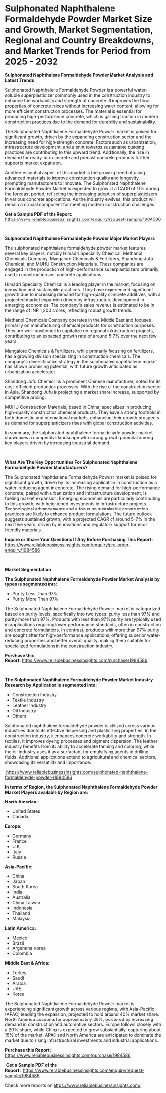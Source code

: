 <p><h1>Sulphonated Naphthalene Formaldehyde Powder Market Size and Growth, Market Segmentation, Regional and Country Breakdowns, and Market Trends for Period from 2025 -  2032</h1></p><p><strong>Sulphonated Naphthalene Formaldehyde Powder Market Analysis and Latest Trends</strong></p>
<p><p>Sulphonated Naphthalene Formaldehyde Powder is a powerful water-soluble superplasticizer commonly used in the construction industry to enhance the workability and strength of concrete. It improves the flow properties of concrete mixes without increasing water content, allowing for more efficient construction processes. The material is essential for producing high-performance concrete, which is gaining traction in modern construction practices due to the demand for durability and sustainability.</p><p>The Sulphonated Naphthalene Formaldehyde Powder market is poised for significant growth, driven by the expanding construction sector and the increasing need for high-strength concrete. Factors such as urbanization, infrastructure development, and a shift towards sustainable building practices are contributing to this upward trend. Additionally, the rise in demand for ready-mix concrete and precast concrete products further supports market expansion.</p><p>Another essential aspect of this market is the growing trend of using advanced materials to improve construction quality and longevity, prompting manufacturers to innovate. The Sulphonated Naphthalene Formaldehyde Powder Market is expected to grow at a CAGR of 11% during the forecast period, reflecting the increasing adoption of superplasticizers in various concrete applications. As the industry evolves, this product will remain a crucial component for meeting modern construction challenges.</p></p>
<p><strong>Get a Sample PDF of the Report:&nbsp;</strong> <a href="https://www.reliablebusinessinsights.com/enquiry/request-sample/1984586?utm_campaign=63&utm_medium=2&utm_source=Github&utm_content=ia&utm_term=30012025&utm_id=sulphonated-naphthalene-formaldehyde-powder">https://www.reliablebusinessinsights.com/enquiry/request-sample/1984586</a></p>
<p>&nbsp;</p>
<p><strong>Sulphonated Naphthalene Formaldehyde Powder Major Market Players</strong></p>
<p><p>The sulphonated naphthalene formaldehyde powder market features several key players, notably Himadri Speciality Chemical, Methanol Chemicals Company, Mangalore Chemicals & Fertilizers, Shandong Jufu Chemical, and MUHU Construction Materials. These companies are engaged in the production of high-performance superplasticizers primarily used in construction and concrete applications.</p><p>Himadri Speciality Chemical is a leading player in the market, focusing on innovation and sustainable practices. They have experienced significant growth due to increasing demand for high-quality concrete additives, with a projected market expansion driven by infrastructure development in emerging economies. The company's sales revenue is estimated to be in the range of INR 1,200 crores, reflecting robust growth trends.</p><p>Methanol Chemicals Company operates in the Middle East and focuses primarily on manufacturing chemical products for construction purposes. They are well-positioned to capitalize on regional infrastructure projects, contributing to an expected growth rate of around 5-7% over the next few years.</p><p>Mangalore Chemicals & Fertilizers, while primarily focusing on fertilizers, has a growing division specializing in construction chemicals. The company's diversification strategy in the sulphonated naphthalene market has shown promising potential, with future growth anticipated as urbanization accelerates.</p><p>Shandong Jufu Chemical is a prominent Chinese manufacturer, noted for its cost-efficient production processes. With the rise of the construction sector in Asia, Shandong Jufu is projecting a market share increase, supported by competitive pricing.</p><p>MUHU Construction Materials, based in China, specializes in producing high-quality construction chemical products. They have a strong foothold in both domestic and international markets, enhancing their growth prospects as demand for superplasticizers rises with global construction activities. </p><p>In summary, the sulphonated naphthalene formaldehyde powder market showcases a competitive landscape with strong growth potential among key players driven by increasing industrial demand.</p></p>
<p>&nbsp;</p>
<p><strong>What Are The Key Opportunities For Sulphonated Naphthalene Formaldehyde Powder Manufacturers?</strong></p>
<p><p>The Sulphonated Naphthalene Formaldehyde Powder market is poised for significant growth, driven by its increasing application in construction as a water-reducing agent in concrete. The rising demand for high-performance concrete, paired with urbanization and infrastructure development, is fueling market expansion. Emerging economies are particularly contributing to this growth, with heightened investments in infrastructure projects. Technological advancements and a focus on sustainable construction practices are likely to enhance product formulations. The future outlook suggests sustained growth, with a projected CAGR of around 5-7% in the next five years, driven by innovations and regulatory support for eco-friendly materials.</p></p>
<p><strong>Inquire or Share Your Questions If Any Before Purchasing This Report:</strong> <a href="https://www.reliablebusinessinsights.com/enquiry/pre-order-enquiry/1984586?utm_campaign=63&utm_medium=2&utm_source=Github&utm_content=ia&utm_term=30012025&utm_id=sulphonated-naphthalene-formaldehyde-powder">https://www.reliablebusinessinsights.com/enquiry/pre-order-enquiry/1984586</a></p>
<p>&nbsp;</p>
<p><strong>Market Segmentation</strong></p>
<p><strong>The Sulphonated Naphthalene Formaldehyde Powder Market Analysis by types is segmented into:</strong></p>
<p><ul><li>Purity Less Than 97%</li><li>Purity More Than 97%</li></ul></p>
<p><p>The Sulphonated Naphthalene Formaldehyde Powder market is categorized based on purity levels, specifically into two types: purity less than 97% and purity more than 97%. Products with less than 97% purity are typically used in applications requiring lower performance standards, often in construction and concrete formulations. In contrast, products with more than 97% purity are sought after for high-performance applications, offering superior water-reducing properties and better overall quality, making them suitable for specialized formulations in the construction industry.</p></p>
<p><strong>Purchase this Report:&nbsp;</strong><a href="https://www.reliablebusinessinsights.com/purchase/1984586?utm_campaign=63&utm_medium=2&utm_source=Github&utm_content=ia&utm_term=30012025&utm_id=sulphonated-naphthalene-formaldehyde-powder">https://www.reliablebusinessinsights.com/purchase/1984586</a></p>
<p>&nbsp;</p>
<p><strong>The Sulphonated Naphthalene Formaldehyde Powder Market Industry Research by Application is segmented into:</strong></p>
<p><ul><li>Construction Industry</li><li>Textile Industry</li><li>Leather Industry</li><li>Oil Industry</li><li>Others</li></ul></p>
<p><p>Sulphonated naphthalene formaldehyde powder is utilized across various industries due to its effective dispersing and plasticizing properties. In the construction industry, it enhances concrete workability and strength. In textiles, it improves dyeing processes and pigment dispersion. The leather industry benefits from its ability to accelerate tanning and coloring, while the oil industry uses it as a surfactant for emulsifying agents in drilling fluids. Additional applications extend to agricultural and chemical sectors, showcasing its versatility and importance.</p></p>
<p><a href="https://www.reliablebusinessinsights.com/sulphonated-naphthalene-formaldehyde-powder-r1984586?utm_campaign=63&utm_medium=2&utm_source=Github&utm_content=ia&utm_term=30012025&utm_id=sulphonated-naphthalene-formaldehyde-powder">&nbsp;https://www.reliablebusinessinsights.com/sulphonated-naphthalene-formaldehyde-powder-r1984586</a></p>
<p><strong>In terms of Region, the Sulphonated Naphthalene Formaldehyde Powder Market Players available by Region are:</strong></p>
<p>
    <p> <strong> North America: </strong>
        <ul>
            <li>United States</li>
            <li>Canada</li>
        </ul>
        </p> 
    <p> <strong> Europe: </strong>
        <ul>
            <li>Germany</li>
            <li>France</li>
            <li>U.K.</li>
            <li>Italy</li>
            <li>Russia</li>
        </ul>
        </p> 
    <p> <strong> Asia-Pacific: </strong>
        <ul>
            <li>China</li>
            <li>Japan</li>
            <li>South Korea</li>
            <li>India</li>
            <li>Australia</li>
            <li>China Taiwan</li>
            <li>Indonesia</li>
            <li>Thailand</li>
            <li>Malaysia</li>
        </ul>
        </p> 
    <p> <strong> Latin America: </strong>
        <ul>
            <li>Mexico</li>
            <li>Brazil</li>
            <li>Argentina Korea</li>
            <li>Colombia</li>
        </ul>
        </p> 
    <p> <strong> Middle East & Africa: </strong>
        <ul>
            <li>Turkey</li>
            <li>Saudi</li>
            <li>Arabia</li>
            <li>UAE</li>
            <li>Korea</li>
        </ul>
    </p>
    </p>
<p><p>The Sulphonated Naphthalene Formaldehyde Powder market is experiencing significant growth across various regions, with Asia-Pacific (APAC) leading the expansion, projected to hold around 40% market share. North America accounts for approximately 25%, bolstered by increasing demand in construction and automotive sectors. Europe follows closely with a 20% share, while China is expected to grow substantially, capturing about 15% of the market. APAC and North America are anticipated to dominate the market due to rising infrastructural investments and industrial applications.</p></p>
<p><strong>Purchase this Report: </strong><a href="https://www.reliablebusinessinsights.com/purchase/1984586?utm_campaign=63&utm_medium=2&utm_source=Github&utm_content=ia&utm_term=30012025&utm_id=sulphonated-naphthalene-formaldehyde-powder">https://www.reliablebusinessinsights.com/purchase/1984586</a></p>
<p>&nbsp;<strong>Get a Sample PDF of the Report:&nbsp;&nbsp;</strong><a href="https://www.reliablebusinessinsights.com/enquiry/request-sample/1984586?utm_campaign=63&utm_medium=2&utm_source=Github&utm_content=ia&utm_term=30012025&utm_id=sulphonated-naphthalene-formaldehyde-powder">https://www.reliablebusinessinsights.com/enquiry/request-sample/1984586</a></p>
<p><strong></strong></p>
<p>Check more reports on <a href="https://www.reliablebusinessinsights.com/?utm_campaign=63&utm_medium=2&utm_source=Github&utm_content=ia&utm_term=30012025&utm_id=sulphonated-naphthalene-formaldehyde-powder">https://www.reliablebusinessinsights.com/</a></p>